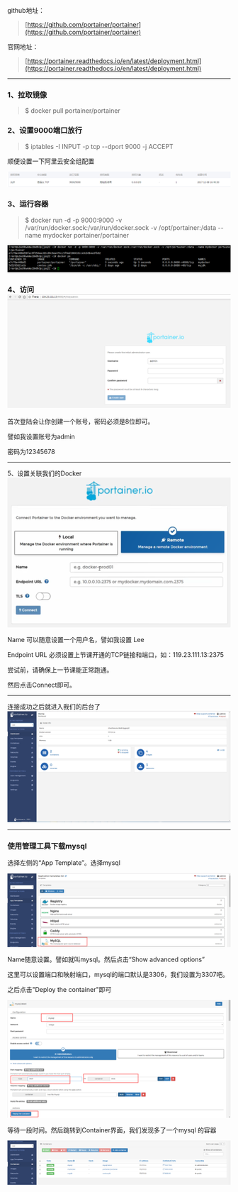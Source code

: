 github地址：

> [https://github.com/portainer/portainer](https://github.com/portainer/portainer)

官网地址：

> [https://portainer.readthedocs.io/en/latest/deployment.html](https://portainer.readthedocs.io/en/latest/deployment.html)

---

### 1、拉取镜像

> $ docker pull portainer/portainer

### 

### 2、设置9000端口放行

> $ iptables -I INPUT -p tcp --dport 9000 -j ACCEPT

顺便设置一下阿里云安全组配置

![](/assets/12312312123import.png)

### 3、运行容器

> $ docker run -d -p 9000:9000 -v /var/run/docker.sock:/var/run/docker.sock -v /opt/portainer:/data --name mydocker portainer/portainer

![](/assets/11616import.png)

### 4、访问![](/assets/114123import.png)

首次登陆会让你创建一个账号，密码必须是8位即可。

譬如我设置账号为admin

密码为12345678

---

5、设置关联我们的Docker![](/assets/1351412312import.png)

Name 可以随意设置一个用户名，譬如我设置 Lee

Endpoint URL 必须设置上节课开通的TCP链接和端口，如：119.23.111.13:2375

尝试前，请确保上一节课能正常跑通。

然后点击Connect即可。

---

连接成功之后就进入我们的后台了![](/assets/23123123123123import.png)

---

### 使用管理工具下载mysql

选择左侧的“App Template”。选择mysql

![](/assets/23123123import.png)

Name随意设置。譬如就叫mysql。然后点击“Show advanced options”

这里可以设置端口和映射端口，mysql的端口默认是3306，我们设置为3307吧。

之后点击"Deploy the container"即可

![](/assets/135134import.png)

等待一段时间。然后跳转到Container界面，我们发现多了一个mysql 的容器

![](/assets/123123123123123151import.png)



